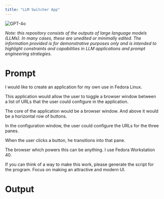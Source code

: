 ```yaml
---
title: "LLM Switcher App"
---
```

![GPT-4o](https://img.shields.io/badge/GPT--4o-3333FF?style=for-the-badge&logo=openai&logoColor=white)



*Note: this repository consists of the outputs of large language models (LLMs). In many cases, these are unedited or minimally edited. The information provided is for demonstrative purposes only and is intended to highlight constraints and capabilities in LLM applications and prompt engineering strategies.*


# Prompt

I would like to create an application for my own use in Fedora Linux. 

This application would allow the user to toggle a browser window between a list of URLs that the user could configure in the application. 

The core of the application would be a browser window. And above it would be a horizontal row of buttons.

In the configuration window, the user could configure the URLs for the three panes. 

When the user clicks a button, he transitions into that pane. 

The browser which powers this can be anything. I use Fedora Workstation 40.

If you can think of a way to make this work, please generate the script for the program. Focus on making an attractive and modern UI.

# Output


